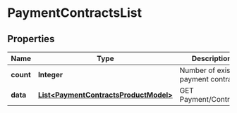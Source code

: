 
# PaymentContractsList

## Properties
Name | Type | Description | Notes
------------ | ------------- | ------------- | -------------
**count** | **Integer** | Number of existing payment contracts |  [optional]
**data** | [**List&lt;PaymentContractsProductModel&gt;**](PaymentContractsProductModel.md) | GET Payment/Contracts |  [optional]



